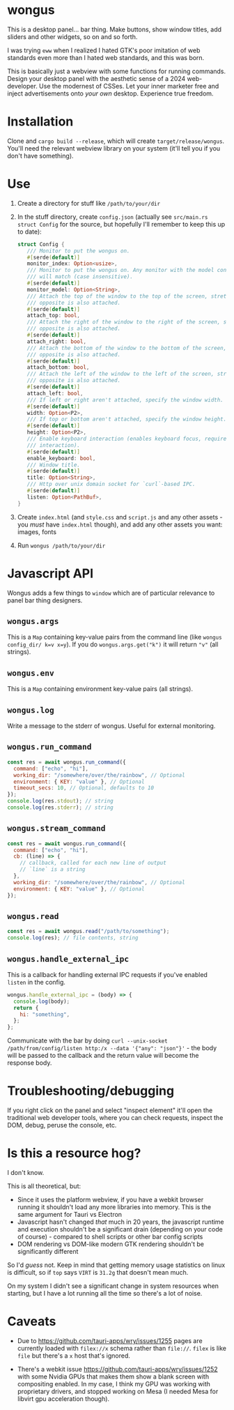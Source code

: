 # wongus

This is a desktop panel... bar thing. Make buttons, show window titles, add sliders and other widgets, so on and so forth.

I was trying `eww` when I realized I hated GTK's poor imitation of web standards even more than I hated web standards, and this was born.

This is basically just a webview with some functions for running commands. Design your desktop panel with the aesthetic sense of a 2024 web-developer. Use the modernest of CSSes. Let your inner marketer free and inject advertisements onto _your own_ desktop. Experience true freedom.

# Installation

Clone and `cargo build --release`, which will create `target/release/wongus`. You'll need the relevant webview library on your system (it'll tell you if you don't have something).

# Use

1. Create a directory for stuff like `/path/to/your/dir`
2. In the stuff directory, create `config.json` (actually see `src/main.rs` `struct Config` for the source, but hopefully I'll remember to keep this up to date):

   ```rust
   struct Config {
      /// Monitor to put the wongus on.
      #[serde(default)]
      monitor_index: Option<usize>,
      /// Monitor to put the wongus on. Any monitor with the model containing this string
      /// will match (case insensitive).
      #[serde(default)]
      monitor_model: Option<String>,
      /// Attach the top of the window to the top of the screen, stretching if the
      /// opposite is also attached.
      #[serde(default)]
      attach_top: bool,
      /// Attach the right of the window to the right of the screen, stretching if the
      /// opposite is also attached.
      #[serde(default)]
      attach_right: bool,
      /// Attach the bottom of the window to the bottom of the screen, stretching if the
      /// opposite is also attached.
      #[serde(default)]
      attach_bottom: bool,
      /// Attach the left of the window to the left of the screen, stretching if the
      /// opposite is also attached.
      #[serde(default)]
      attach_left: bool,
      /// If left or right aren't attached, specify the window width.
      #[serde(default)]
      width: Option<P2>,
      /// If top or bottom aren't attached, specify the window height.
      #[serde(default)]
      height: Option<P2>,
      /// Enable keyboard interaction (enables keyboard focus, required for keyboard
      /// interaction).
      #[serde(default)]
      enable_keyboard: bool,
      /// Window title.
      #[serde(default)]
      title: Option<String>,
      /// Http over unix domain socket for `curl`-based IPC.
      #[serde(default)]
      listen: Option<PathBuf>,
   }
   ```

3. Create `index.html` (and `style.css` and `script.js` and any other assets - you _must_ have `index.html` though), and add any other assets you want: images, fonts
4. Run `wongus /path/to/your/dir`

# Javascript API

Wongus adds a few things to `window` which are of particular relevance to panel bar thing designers.

## `wongus.args`

This is a `Map` containing key-value pairs from the command line (like `wongus config_dir/ k=v x=y`). If you do `wongus.args.get("k")` it will return `"v"` (all strings).

## `wongus.env`

This is a `Map` containing environment key-value pairs (all strings).

## `wongus.log`

Write a message to the stderr of wongus. Useful for external monitoring.

## `wongus.run_command`

```js
const res = await wongus.run_command({
  command: ["echo", "hi"],
  working_dir: "/somewhere/over/the/rainbow", // Optional
  environment: { KEY: "value" }, // Optional
  timeout_secs: 10, // Optional, defaults to 10
});
console.log(res.stdout); // string
console.log(res.stderr); // string
```

## `wongus.stream_command`

```js
const res = await wongus.run_command({
  command: ["echo", "hi"],
  cb: (line) => {
    // callback, called for each new line of output
    // `line` is a string
  },
  working_dir: "/somewhere/over/the/rainbow", // Optional
  environment: { KEY: "value" }, // Optional
});
```

## `wongus.read`

```js
const res = await wongus.read("/path/to/something");
console.log(res); // file contents, string
```

## `wongus.handle_external_ipc`

This is a callback for handling external IPC requests if you've enabled `listen` in the config.

```js
wongus.handle_external_ipc = (body) => {
  console.log(body);
  return {
    hi: "something",
  };
};
```

Communicate with the bar by doing `curl --unix-socket /path/from/config/listen http:/x --data '{"any": "json"}'` - the body will be passed to the callback and the return value will become the response body.

# Troubleshooting/debugging

If you right click on the panel and select "inspect element" it'll open the traditional web developer tools, where you can check requests, inspect the DOM, debug, peruse the console, etc.

# Is this a resource hog?

I don't know.

This is all theoretical, but:

- Since it uses the platform webview, if you have a webkit browser running it shouldn't load any more libraries into memory. This is the same argument for Tauri vs Electron
- Javascript hasn't changed _that_ much in 20 years, the javascript runtime and execution shouldn't be a significant drain (depending on your code of course) - compared to shell scripts or other bar config scripts
- DOM rendering vs DOM-like modern GTK rendering shouldn't be significantly different

So I'd _guess_ not. Keep in mind that getting memory usage statistics on linux is difficult, so if `top` says `VIRT` is `31.2g` that doesn't mean much.

On my system I didn't see a significant change in system resources when starting, but I have a lot running all the time so there's a lot of noise.

# Caveats

- Due to https://github.com/tauri-apps/wry/issues/1255 pages are currently loaded with `filex://x` schema rather than `file://`. `filex` is like `file` but there's a `x` host that's ignored.

- There's a webkit issue https://github.com/tauri-apps/wry/issues/1252 with some Nvidia GPUs that makes them show a blank screen with compositing enabled. In my case, I think my GPU was working with proprietary drivers, and stopped working on Mesa (I needed Mesa for libvirt gpu acceleration though).
